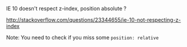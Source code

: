IE 10 doesn't respect z-index, position absolute ?

http://stackoverflow.com/questions/23344655/ie-10-not-respecting-z-index

Note: You need to check if you miss some `position: relative`

